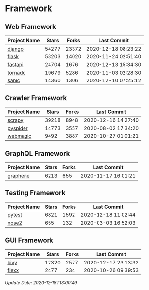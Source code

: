 # Framework

## Web Framework
| Project Name | Stars | Forks | Last Commit |
| ------------ | ----- | ----- | ----------- |
| [django](https://github.com/django/django) | 54277 | 23372 | 2020-12-18 08:23:22 |
| [flask](https://github.com/pallets/flask) | 53203 | 14020 | 2020-11-24 02:51:40 |
| [fastapi](https://github.com/tiangolo/fastapi) | 24704 | 1676 | 2020-12-13 15:34:30 |
| [tornado](https://github.com/tornadoweb/tornado) | 19679 | 5286 | 2020-11-03 02:28:30 |
| [sanic](https://github.com/huge-success/sanic) | 14360 | 1306 | 2020-12-10 07:25:12 |

## Crawler Framework
| Project Name | Stars | Forks | Last Commit |
| ------------ | ----- | ----- | ----------- |
| [scrapy](https://github.com/scrapy/scrapy) | 39218 | 8948 | 2020-12-16 14:27:40 |
| [pyspider](https://github.com/binux/pyspider) | 14773 | 3557 | 2020-08-02 17:34:20 |
| [webmagic](https://github.com/code4craft/webmagic) | 9492 | 3887 | 2020-10-27 01:01:21 |

## GraphQL Framework
| Project Name | Stars | Forks | Last Commit |
| ------------ | ----- | ----- | ----------- |
| [graphene](https://github.com/graphql-python/graphene) | 6213 | 655 | 2020-11-17 16:01:21 |

## Testing Framework
| Project Name | Stars | Forks | Last Commit |
| ------------ | ----- | ----- | ----------- |
| [pytest](https://github.com/pytest-dev/pytest) | 6821 | 1592 | 2020-12-18 11:02:44 |
| [nose2](https://github.com/nose-devs/nose2) | 655 | 132 | 2020-03-03 16:52:03 |

## GUI Framework
| Project Name | Stars | Forks | Last Commit |
| ------------ | ----- | ----- | ----------- |
| [kivy](https://github.com/kivy/kivy) | 12320 | 2577 | 2020-12-17 23:13:32 |
| [flexx](https://github.com/flexxui/flexx) | 2477 | 234 | 2020-10-26 09:39:53 |

*Update Date: 2020-12-18T13:00:49*